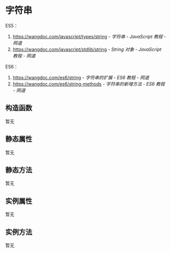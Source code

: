 # 字符串

ES5：

1. https://wangdoc.com/javascript/types/string - *字符串 - JavaScript 教程 - 网道*
2. https://wangdoc.com/javascript/stdlib/string - *String 对象 - JavaScript 教程 - 网道*

ES6：

1. https://wangdoc.com/es6/string - *字符串的扩展 - ES6 教程 - 网道*
2. https://wangdoc.com/es6/string-methods - *字符串的新增方法 - ES6 教程 - 网道*

## 构造函数

暂无

## 静态属性

暂无

## 静态方法

暂无

## 实例属性

暂无

## 实例方法

暂无
